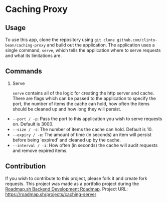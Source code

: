 # Caching Proxy

## Usage

To use this app, clone the repository using `git clone github.com/clinto-bean/caching-proxy` and build out the application.
The application uses a single command, `serve`, which tells the application where to serve requests and what its limitations are.

## Commands

1. Serve
   
   `serve` contains all of the logic for creating the http server and cache. There are flags which can be passed to the application to specify the port, the number of items the cache can hold, how often the items should be cleaned up and how long they will persist.

- `--port / -p`: Pass the port to this application you wish to serve requests on. Default is 3000.
- `--size / -s`: The number of items the cache can hold. Default is 10.
- `--expiry / -e`: The amount of time (in seconds) an item will persist before being 'expired' and cleaned up by the cache.
- `--interval / -i`: How often (in seconds) the cache will audit requests and remove expired items.

## Contribution

If you wish to contribute to this project, please fork it and create fork requests. This project was made as a portfolio project during the [Roadmap.sh Backend Development Roadmap](https://roadmap.sh/backend). Project URL: https://roadmap.sh/projects/caching-server
